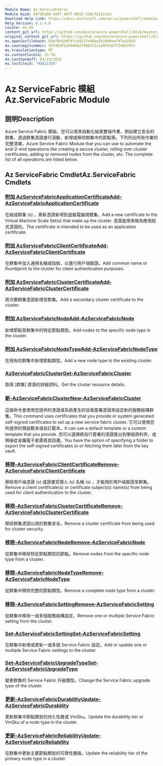 ```yaml
---
Module Name: Az.ServiceFabric
Module Guid: 60f3ba88-443f-46ff-88a3-318cfd11c1da
Download Help Link: https://docs.microsoft.com/en-us/powershell/module/az.servicefabric
Help Version: 0.3.4.0
Locale: en-US
content_git_url: https://github.com/Azure/azure-powershell/blob/master/src/ServiceFabric/ServiceFabric/help/Az.ServiceFabric.md
original_content_git_url: https://github.com/Azure/azure-powershell/blob/master/src/ServiceFabric/ServiceFabric/help/Az.ServiceFabric.md
ms.openlocfilehash: 01bf8c630f4fc4d137e98be5b1996eaf47ea3363
ms.sourcegitcommit: 43f4bdf2a59dd82fd881512aa9761bf72eb5703c
ms.translationtype: MT
ms.contentlocale: zh-TW
ms.lasthandoff: 04/23/2019
ms.locfileid: "93611355"
---
```

# <span data-ttu-id="c8e55-101">Az ServiceFabric 模組</span><span class="sxs-lookup"><span data-stu-id="c8e55-101">Az.ServiceFabric Module</span></span>
## <span data-ttu-id="c8e55-102">說明</span><span class="sxs-lookup"><span data-stu-id="c8e55-102">Description</span></span>
<span data-ttu-id="c8e55-103">Azure Service Fabric 模組，您可以用來自動化結束雙端作業，例如建立安全的群集、透過群集憑證進行滾動、新增或移除群集中的節點等。下列列出所有作業的完整清單。</span><span class="sxs-lookup"><span data-stu-id="c8e55-103">Azure Service Fabric Module that you can use to automate the end-2-end operations like creating a secure cluster, rolling over cluster certificates, adding or removed nodes from the cluster, etc. The complete list of all operations are listed below.</span></span>

## <span data-ttu-id="c8e55-104">Az ServiceFabric Cmdlet</span><span class="sxs-lookup"><span data-stu-id="c8e55-104">Az.ServiceFabric Cmdlets</span></span>
### [<span data-ttu-id="c8e55-105">附加 AzServiceFabricApplicationCertificate</span><span class="sxs-lookup"><span data-stu-id="c8e55-105">Add-AzServiceFabricApplicationCertificate</span></span>](Add-AzServiceFabricApplicationCertificate.md)
<span data-ttu-id="c8e55-106">在組成群集 (s) ，將新憑證新增到虛擬電腦規模集。</span><span class="sxs-lookup"><span data-stu-id="c8e55-106">Add a new certificate to the Virtual Machine Scale Set(s) that make up the cluster.</span></span> <span data-ttu-id="c8e55-107">憑證是用來做為應用程式憑證的。</span><span class="sxs-lookup"><span data-stu-id="c8e55-107">The certificate is intended to be used as an application certificate.</span></span>

### [<span data-ttu-id="c8e55-108">附加 AzServiceFabricClientCertificate</span><span class="sxs-lookup"><span data-stu-id="c8e55-108">Add-AzServiceFabricClientCertificate</span></span>](Add-AzServiceFabricClientCertificate.md)
<span data-ttu-id="c8e55-109">在群集中加入通用名稱或指紋，以進行用戶端驗證。</span><span class="sxs-lookup"><span data-stu-id="c8e55-109">Add common name or thumbprint to the cluster for client authentication purposes.</span></span>

### [<span data-ttu-id="c8e55-110">附加 AzServiceFabricClusterCertificate</span><span class="sxs-lookup"><span data-stu-id="c8e55-110">Add-AzServiceFabricClusterCertificate</span></span>](Add-AzServiceFabricClusterCertificate.md)
<span data-ttu-id="c8e55-111">將次要群集憑證新增至群集。</span><span class="sxs-lookup"><span data-stu-id="c8e55-111">Add a secondary cluster certificate to the cluster.</span></span>

### [<span data-ttu-id="c8e55-112">附加 AzServiceFabricNode</span><span class="sxs-lookup"><span data-stu-id="c8e55-112">Add-AzServiceFabricNode</span></span>](Add-AzServiceFabricNode.md)
<span data-ttu-id="c8e55-113">新增節點至群集中的特定節點類型。</span><span class="sxs-lookup"><span data-stu-id="c8e55-113">Add nodes to the specific node type in the cluster.</span></span>

### [<span data-ttu-id="c8e55-114">附加 AzServiceFabricNodeType</span><span class="sxs-lookup"><span data-stu-id="c8e55-114">Add-AzServiceFabricNodeType</span></span>](Add-AzServiceFabricNodeType.md)
<span data-ttu-id="c8e55-115">在現有的群集中新增節點類型。</span><span class="sxs-lookup"><span data-stu-id="c8e55-115">Add a new node type to the existing cluster.</span></span>

### [<span data-ttu-id="c8e55-116">AzServiceFabricCluster</span><span class="sxs-lookup"><span data-stu-id="c8e55-116">Get-AzServiceFabricCluster</span></span>](Get-AzServiceFabricCluster.md)
<span data-ttu-id="c8e55-117">取得 [群集] 資源的詳細資料。</span><span class="sxs-lookup"><span data-stu-id="c8e55-117">Get the cluster resource details.</span></span>

### [<span data-ttu-id="c8e55-118">新-AzServiceFabricCluster</span><span class="sxs-lookup"><span data-stu-id="c8e55-118">New-AzServiceFabricCluster</span></span>](New-AzServiceFabricCluster.md)
<span data-ttu-id="c8e55-119">這個命令會使用您提供的憑證或系統產生的自我簽署憑證來設定新的服務結構群集。</span><span class="sxs-lookup"><span data-stu-id="c8e55-119">This command uses certificates that you provide or system generated self-signed certificates to set up a new service fabric cluster.</span></span> <span data-ttu-id="c8e55-120">它可以使用您所提供的預設範本或自訂範本。</span><span class="sxs-lookup"><span data-stu-id="c8e55-120">It can use a default template or a custom template that you provide.</span></span> <span data-ttu-id="c8e55-121">您可以選擇將自行簽署的憑證匯出到哪個資料夾，或稍後從金鑰電子倉庫將其回遷。</span><span class="sxs-lookup"><span data-stu-id="c8e55-121">You have the option of specifying a folder to export the self-signed certificates to or fetching them later from the key vault.</span></span> 

### [<span data-ttu-id="c8e55-122">移除-AzServiceFabricClientCertificate</span><span class="sxs-lookup"><span data-stu-id="c8e55-122">Remove-AzServiceFabricClientCertificate</span></span>](Remove-AzServiceFabricClientCertificate.md)
<span data-ttu-id="c8e55-123">移除用戶端憑證 (s) 或證書受領人 (s) 名稱 (s) ，才能用於用戶端驗證至群集。</span><span class="sxs-lookup"><span data-stu-id="c8e55-123">Remove a client certificate(s) or certificate subject(s) name(s) from being used for client authentication to the cluster.</span></span>

### [<span data-ttu-id="c8e55-124">移除-AzServiceFabricClusterCertificate</span><span class="sxs-lookup"><span data-stu-id="c8e55-124">Remove-AzServiceFabricClusterCertificate</span></span>](Remove-AzServiceFabricClusterCertificate.md)
<span data-ttu-id="c8e55-125">移除群集憑證以用於群集安全。</span><span class="sxs-lookup"><span data-stu-id="c8e55-125">Remove a cluster certificate from being used for cluster security.</span></span>

### [<span data-ttu-id="c8e55-126">移除-AzServiceFabricNode</span><span class="sxs-lookup"><span data-stu-id="c8e55-126">Remove-AzServiceFabricNode</span></span>](Remove-AzServiceFabricNode.md)
<span data-ttu-id="c8e55-127">從群集中移除特定節點類型的節點。</span><span class="sxs-lookup"><span data-stu-id="c8e55-127">Remove nodes from the specific node type from a cluster.</span></span>

### [<span data-ttu-id="c8e55-128">移除-AzServiceFabricNodeType</span><span class="sxs-lookup"><span data-stu-id="c8e55-128">Remove-AzServiceFabricNodeType</span></span>](Remove-AzServiceFabricNodeType.md)
<span data-ttu-id="c8e55-129">從群集中移除完整的節點類型。</span><span class="sxs-lookup"><span data-stu-id="c8e55-129">Remove a complete node type from a cluster.</span></span>

### [<span data-ttu-id="c8e55-130">移除-AzServiceFabricSetting</span><span class="sxs-lookup"><span data-stu-id="c8e55-130">Remove-AzServiceFabricSetting</span></span>](Remove-AzServiceFabricSetting.md)
<span data-ttu-id="c8e55-131">從群集中移除一或多個服務結構設定。</span><span class="sxs-lookup"><span data-stu-id="c8e55-131">Remove one or multiple Service Fabric setting from the cluster.</span></span>

### [<span data-ttu-id="c8e55-132">Set-AzServiceFabricSetting</span><span class="sxs-lookup"><span data-stu-id="c8e55-132">Set-AzServiceFabricSetting</span></span>](Set-AzServiceFabricSetting.md)
<span data-ttu-id="c8e55-133">在群集中新增或更新一或多個 Service Fabric 設定。</span><span class="sxs-lookup"><span data-stu-id="c8e55-133">Add or update one or multiple Service Fabric settings to the cluster.</span></span>

### [<span data-ttu-id="c8e55-134">Set-AzServiceFabricUpgradeType</span><span class="sxs-lookup"><span data-stu-id="c8e55-134">Set-AzServiceFabricUpgradeType</span></span>](Set-AzServiceFabricUpgradeType.md)
<span data-ttu-id="c8e55-135">變更群集的 Service Fabric 升級類型。</span><span class="sxs-lookup"><span data-stu-id="c8e55-135">Change the Service Fabric upgrade type of the cluster.</span></span>

### [<span data-ttu-id="c8e55-136">更新-AzServiceFabricDurability</span><span class="sxs-lookup"><span data-stu-id="c8e55-136">Update-AzServiceFabricDurability</span></span>](Update-AzServiceFabricDurability.md)
<span data-ttu-id="c8e55-137">更新群集中節點類型的持久性層或 VmSku。</span><span class="sxs-lookup"><span data-stu-id="c8e55-137">Update the durability tier or VmSku of a node type in the cluster.</span></span>

### [<span data-ttu-id="c8e55-138">更新-AzServiceFabricReliability</span><span class="sxs-lookup"><span data-stu-id="c8e55-138">Update-AzServiceFabricReliability</span></span>](Update-AzServiceFabricReliability.md)
<span data-ttu-id="c8e55-139">在群集中更新主要節點類型的可靠性層級。</span><span class="sxs-lookup"><span data-stu-id="c8e55-139">Update the reliability tier of the primary node type in a cluster.</span></span>

